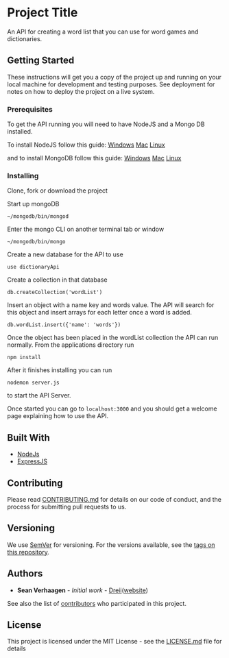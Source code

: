 # Project Title

An API for creating a word list that you can use for word games and dictionaries.

## Getting Started

These instructions will get you a copy of the project up and running on your local machine for development and testing purposes. See deployment for notes on how to deploy the project on a live system.

### Prerequisites

To get the API running you will need to have NodeJS and a Mongo DB installed.

To install NodeJS follow this guide:
[Windows](https://treehouse.github.io/installation-guides/windows/node-windows.html)
[Mac](https://treehouse.github.io/installation-guides/mac/node-mac.html)
[Linux](https://treehouse.github.io/installation-guides/linux/node-linux.html)

and to install MongoDB follow this guide:
[Windows](https://treehouse.github.io/installation-guides/windows/mongo-windows.html)
[Mac](https://treehouse.github.io/installation-guides/mac/mongo-mac.html)
[Linux](https://docs.mongodb.com/v3.0/administration/install-on-linux/)

### Installing

Clone, fork or download the project

Start up mongoDB

```
~/mongodb/bin/mongod
```

Enter the mongo CLI on another terminal tab or window

```
~/mongodb/bin/mongo
```

Create a new database for the API to use

```
use dictionaryApi
```

Create a collection in that database

```
db.createCollection('wordList')
```

Insert an object with a name key and words value. The API will search for this object and insert arrays for each letter once a word is added.

```
db.wordList.insert({'name': 'words'})
```

Once the object has been placed in the wordList collection the API can run normally.
From the applications directory run

```
npm install
```

After it finishes installing you can run

```
nodemon server.js
```

to start the API Server.

Once started you can go to ``localhost:3000`` and you should get a welcome page explaining how to use the API.


## Built With

* [NodeJs](https://nodejs.org/)
* [ExpressJS](https://expressjs.com/)

## Contributing

Please read [CONTRIBUTING.md](https://github.com/Dreii/contributions) for details on our code of conduct, and the process for submitting pull requests to us.

## Versioning

We use [SemVer](http://semver.org/) for versioning. For the versions available, see the [tags on this repository](https://github.com/your/project/tags).

## Authors

* **Sean Verhaagen** - *Initial work* - [Dreii](https://github.com/dreii)([website](https://seanverhaagen.com))

See also the list of [contributors](https://github.com/Dreii/wordsApi/graphs/contributors) who participated in this project.

## License

This project is licensed under the MIT License - see the [LICENSE.md](LICENSE.md) file for details
